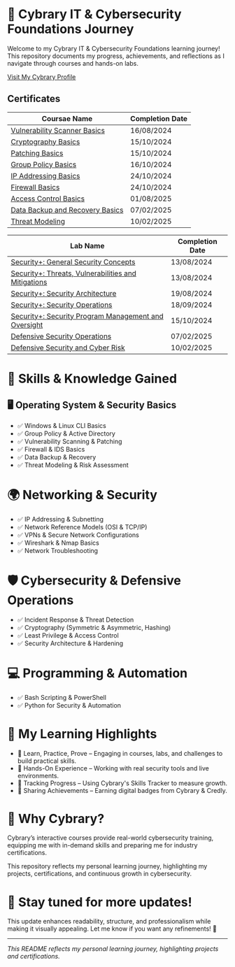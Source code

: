 # 🚀 Cybrary IT & Cybersecurity Foundations Journey
Welcome to my Cybrary IT & Cybersecurity Foundations learning journey! This repository documents my progress, achievements, and reflections as I navigate through courses and hands-on labs.

[Visit My Cybrary Profile](https://app.cybrary.it/profile/JimBLogic)

## Certificates

| Coursae Name                           | Completion Date |
| ----------------------------------- | --------------- |
| [Vulnerability Scanner Basics](https://github.com/JimBLogic/Cybrary-IT-and-Cybersecurity-Foundations--Certificates/blob/main/Certificates/cybrary-cert-security-threats-vulnerabilities-and-mitigations.pdf)  | 16/08/2024      |
| [Cryptography Basics](https://github.com/JimBLogic/Cybrary-IT-and-Cybersecurity-Foundations--Certificates/blob/main/Certificates/cybrary-cert-cryptography-basics.pdf)             | 15/10/2024      |
| [Patching Basics](https://github.com/JimBLogic/Cybrary-IT-and-Cybersecurity-Foundations--Certificates/blob/main/Certificates/cybrary-cert-patching-basics.pdf)                 | 15/10/2024      |
| [Group Policy Basics](https://github.com/JimBLogic/Cybrary-IT-and-Cybersecurity-Foundations--Certificates/blob/main/Certificates/cybrary-cert-group-policy-basics.pdf)             | 16/10/2024      |
| [IP Addressing Basics](https://github.com/JimBLogic/Cybrary-IT-and-Cybersecurity-Foundations--Certificates/blob/main/Certificates/cybrary-cert-ip-addressing-basics.pdf)            | 24/10/2024      |
| [Firewall Basics](https://github.com/JimBLogic/Cybrary-IT-and-Cybersecurity-Foundations--Certificates/blob/main/Certificates/cybrary-cert-firewall-basics.pdf)                 | 24/10/2024      |  
| [Access Control Basics](https://github.com/JimBLogic/Cybrary-IT-and-Cybersecurity-Foundations--Certificates/blob/main/Certificates/cybrary-cert-access-control-basics.pdf)       | 01/08/2025      |
| [Data Backup and Recovery Basics](https://github.com/JimBLogic/Cybrary-IT-and-Cybersecurity-Foundations-Certificates/blob/main/Certificates/cybrary-cert-data-backup-and-recovery.pdf)  | 07/02/2025      |
| [Threat Modeling](https://github.com/JimBLogic/Cybrary-IT-and-Cybersecurity-Foundations-Certificates/blob/main/Certificates/cybrary-cert-threat-modeling.pdf)  | 10/02/2025      | 


| Lab Name                         | Completion Date |
| ----------------------------------- | --------------- |
| [Security+: General Security Concepts](https://github.com/JimBLogic/Cybrary-IT-and-Cybersecurity-Foundations--Certificates/blob/main/Labs/cybrary-cert-security-general-security-concepts.pdf)             | 13/08/2024      |
| [Security+: Threats, Vulnerabilities and Mitigations](https://github.com/JimBLogic/Cybrary-IT-and-Cybersecurity-Foundations--Certificates/blob/main/Labs/cybrary-cert-vulnerability-scanner-basics.pdf)             | 13/08/2024      |
| [Security+: Security Architecture](https://github.com/JimBLogic/Cybrary-IT-and-Cybersecurity-Foundations--Certificates/blob/main/Labs/cybrary-cert-security-security-architecture.pdf)                 | 19/08/2024      |
| [Security+: Security Operations](https://github.com/JimBLogic/Cybrary-IT-and-Cybersecurity-Foundations--Certificates/blob/main/Labs/cybrary-cert-security-security-operations.pdf)            | 18/09/2024      |
| [Security+: Security Program Management and Oversight](https://github.com/JimBLogic/Cybrary-IT-and-Cybersecurity-Foundations--Certificates/blob/main/Labs/cybrary-cert-security-security-program-management-and-oversight.pdf)           | 15/10/2024      |
| [Defensive Security Operations](https://github.com/JimBLogic/Cybrary-IT-and-Cybersecurity-Foundations-Certificates/blob/main/Labs/cybrary-cert-defensive-security-operations.pdf)           | 07/02/2025      |
| [Defensive Security and Cyber Risk](https://github.com/JimBLogic/Cybrary-IT-and-Cybersecurity-Foundations-Certificates/blob/main/Labs/cybrary-cert-defensive-security-and-cyber-risk.pdf)  | 10/02/2025      | 




# 🎯 Skills & Knowledge Gained
## 🖥 Operating System & Security Basics
- ✅ Windows & Linux CLI Basics
- ✅ Group Policy & Active Directory
- ✅ Vulnerability Scanning & Patching
- ✅ Firewall & IDS Basics
- ✅ Data Backup & Recovery
- ✅ Threat Modeling & Risk Assessment

# 🌍 Networking & Security
- ✅ IP Addressing & Subnetting
- ✅ Network Reference Models (OSI & TCP/IP)
- ✅ VPNs & Secure Network Configurations
- ✅ Wireshark & Nmap Basics
- ✅ Network Troubleshooting

# 🛡 Cybersecurity & Defensive Operations
- ✅ Incident Response & Threat Detection
- ✅ Cryptography (Symmetric & Asymmetric, Hashing)
- ✅ Least Privilege & Access Control
- ✅ Security Architecture & Hardening

# 💻 Programming & Automation
- ✅ Bash Scripting & PowerShell
- ✅ Python for Security & Automation

# 🚀 My Learning Highlights
- 🔹 Learn, Practice, Prove – Engaging in courses, labs, and challenges to build practical skills.
- 🔹 Hands-On Experience – Working with real security tools and live environments.
- 🔹 Tracking Progress – Using Cybrary's Skills Tracker to measure growth.
- 🔹 Sharing Achievements – Earning digital badges from Cybrary & Credly.

# 🤝 Why Cybrary?
Cybrary’s interactive courses provide real-world cybersecurity training, equipping me with in-demand skills and preparing me for industry certifications.

This repository reflects my personal learning journey, highlighting my projects, certifications, and continuous growth in cybersecurity.

# 📌 Stay tuned for more updates!

This update enhances readability, structure, and professionalism while making it visually appealing. Let me know if you want any refinements! 🚀

---

_This README reflects my personal learning journey, highlighting projects and certifications._




